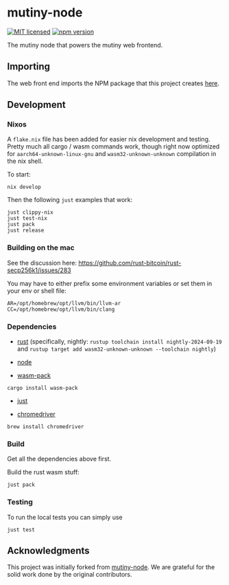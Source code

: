 # mutiny-node

[![MIT licensed](https://img.shields.io/badge/license-MIT-blue.svg)](https://github.com/utxostack/mutiny-node/blob/master/LICENSE)
[![npm version](https://badge.fury.io/js/@nervina-labs%2Fmutiny-wasm.svg)](https://badge.fury.io/js/@nervina-labs%2Fmutiny-wasm)

The mutiny node that powers the mutiny web frontend.

## Importing

The web front end imports the NPM package that this project
creates [here](https://www.npmjs.com/package/@nervina-labs/mutiny-wasm).

## Development

### Nixos

A `flake.nix` file has been added for easier nix development and testing. Pretty much all cargo / wasm commands work,
though right now optimized for `aarch64-unknown-linux-gnu` and `wasm32-unknown-unknown` compilation in the nix shell.

To start:

```
nix develop
```

Then the following `just` examples that work:

```
just clippy-nix
just test-nix
just pack
just release
```

### Building on the mac

See the discussion here:
https://github.com/rust-bitcoin/rust-secp256k1/issues/283

You may have to either prefix some environment variables or set them in your env or shell file:

```
AR=/opt/homebrew/opt/llvm/bin/llvm-ar CC=/opt/homebrew/opt/llvm/bin/clang
```

### Dependencies

- [rust](https://www.rust-lang.org/) (specifically, nightly: `rustup toolchain install nightly-2024-09-19`
  and `rustup target add wasm32-unknown-unknown --toolchain nightly`)

- [node](https://nodejs.org/en/)

- [wasm-pack](https://rustwasm.github.io/wasm-pack/installer/#)

```
cargo install wasm-pack
```

- [just](https://github.com/casey/just)

- [chromedriver](https://chromedriver.chromium.org/)

```
brew install chromedriver
```

### Build

Get all the dependencies above first.

Build the rust wasm stuff:

```
just pack
```

### Testing

To run the local tests you can simply use

```
just test
```

## Acknowledgments

This project was initially forked from [mutiny-node](https://github.com/MutinyWallet/mutiny-node). We are grateful for the solid work done by the original contributors.

